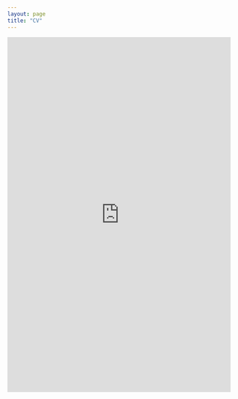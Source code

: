 ```yaml
---
layout: page
title: "CV"
---
```


<iframe src="https://docs.google.com/gview?url=https://github.com/arindan/icwar/raw/master/assets/CV_Arindan_Mandal_June_2024.pdf&embedded=true" style="width:100%; height:800px;" frameborder="0"></iframe>
